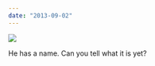 ```yaml
---
date: "2013-09-02"
---
```


![](images/tumblr_mshvutyEYT1r16syio1_1280-1024x576.jpg)

He has a name. Can you tell what it is yet?
